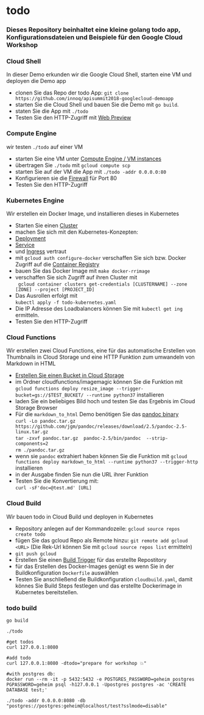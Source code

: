 # todo

### Dieses Repository beinhaltet eine kleine golang todo app, Konfigurationsdateien und Beispiele für den Google Cloud Workshop

### Cloud Shell  
  In dieser Demo erkunden wir die Google Cloud Shell, starten eine VM und deployen die Demo app
 * clonen Sie das Repo der todo App: `git clone https://github.com/innoq/apisummit2018-googlecloud-demoapp`
 * starten Sie die Cloud Shell und bauen Sie die Demo mit `go build`. 
 * staten Sie die App mit `./todo`
 * Testen Sie den HTTP-Zugriff mit [Web Preview](https://cloud.google.com/shell/docs/using-web-preview)

### Compute Engine  
  wir testen `./todo` auf einer VM
  * starten Sie eine VM unter [Compute Engine / VM instances](https://console.cloud.google.com/compute/instances)
  * übertragen Sie `./todo` mit `gcloud compute scp`
  * starten Sie auf der VM die App mit `./todo -addr 0.0.0.0:80`
  * Konfigurieren sie die [Firewall](https://console.cloud.google.com/networking/firewalls) für Port 80
  * Testen Sie den HTTP-Zugriff
  
### Kubernetes Engine  
  Wir erstellen ein Docker Image, und installieren dieses in Kubernetes
 * Starten Sie einen [Cluster](https://console.cloud.google.com/kubernetes)
 * machen Sie sich mit den Kubernetes-Konzepten:
  * [Deployment](https://cloud.google.com/kubernetes-engine/docs/concepts/deployment)
  * [Service](https://cloud.google.com/kubernetes-engine/docs/concepts/service)
  * und [Ingress](https://cloud.google.com/kubernetes-engine/docs/concepts/ingress) vertraut
 * mit `gcloud auth configure-docker` verschaffen Sie sich bzw. Docker Zugriff auf die [Container Registry ](https://console.cloud.google.com/gcr/images) 
 * bauen Sie das Docker Image mit `make docker-rrimage`
 * verschaffen Sie sich Zugriff auf ihren Cluster mit  
   ` gcloud container clusters get-credentials [CLUSTERNAME] --zone [ZONE] --project [PROJECT_ID]`
 * Das Ausrollen erfolgt mit  
   `kubectl apply -f todo-kubernetes.yaml`
 * Die IP Adresse des Loadbalancers können Sie mit `kubectl get ing` ermitteln.
 * Testen Sie den HTTP-Zugriff

### Cloud Functions
  Wir erstellen zwei Cloud Functions, eine für das automatische Erstellen von Thumbnails in Cloud Storage und eine HTTP Funktion zum umwandeln von Markdown in HTML
  * [Erstellen Sie einen Bucket in Cloud Storage](https://console.cloud.google.com/storage/create-bucket)
  * im Ordner cloudfunctions/imagemagic können Sie die Funktion mit  
    `gcloud functions deploy resize_image --trigger-bucket=gs://$TEST_BUCKET/ --runtime python37` installieren 
  * laden Sie ein beliebiges Bild hoch und testen Sie das Ergebnis im Cloud Storage Browser
* Für die `markdown_to_html` Demo benötigen Sie das [pandoc binary](https://github.com/jgm/pandoc/releases/download/2.5/pandoc-2.5-linux.tar.gz)  
  `curl -Lo pandoc.tar.gz https://github.com/jgm/pandoc/releases/download/2.5/pandoc-2.5-linux.tar.gz`  
  `tar -zxvf pandoc.tar.gz  pandoc-2.5/bin/pandoc  --strip-components=2`  
  `rm ./pandoc.tar.gz`
* wenn sie `pandoc` extrahiert haben können Sie die Funktion mit `gcloud functions deploy markdown_to_html --runtime python37 --trigger-http` installieren
* in der Ausgabe finden Sie nun die URL ihrer Funktion
* Testen Sie die Konvertierung mit:  
  `curl -sF'doc=@test.md' [URL] `
  
### Cloud Build 
  Wir bauen todo in Cloud Build und deployen in Kubernetes
 * Repository anlegen auf der Kommandozeile: `gcloud source repos create todo` 
 * fügen Sie das gcloud Repo als Remote hinzu: `git remote add gcloud <URL>` (Die Rek-Url können Sie mit `gcloud source repos list` ermitteln)
 * `git push gcloud`
 * Erstellen Sie einen [Build Trigger](https://console.cloud.google.com/cloud-build/triggers/add) für das erstellte Repostitory 
 * für das Erstellen des Docker-Images genügt es wenn Sie in der Buildkonfiguration `Dockerfile` auswählen
 * Testen Sie anschließend die Buildkonfiguration `cloudbuild.yaml`, damit könnes Sie Build Steps festlegen und das erstellte Dockerimage in Kubernetes bereitstellen.
 

  

### todo build 

```
go build

./todo

#get todos
curl 127.0.0.1:8080

#add todo
curl 127.0.0.1:8080 -dtodo="prepare for workshop 💥"

#with postgres db:
docker run --rm -it -p 5432:5432 -e POSTGRES_PASSWORD=geheim postgres
PGPASSWORD=geheim psql -h127.0.0.1 -Upostgres postgres -ac 'CREATE DATABASE test;'

./todo -addr 0.0.0.0:8080 -db "postgres://postgres:geheim@localhost/test?sslmode=disable"

```
